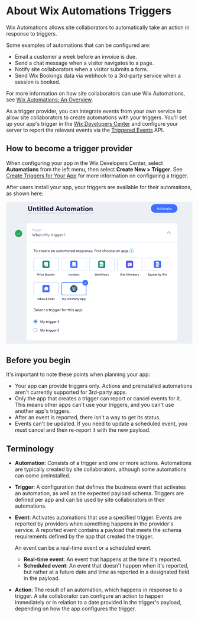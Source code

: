 # About Wix Automations Triggers

Wix Automations allows site collaborators to automatically take an action
in response to triggers.

Some examples of automations that can be configured are:

* Email a customer a week before an invoice is due.
* Send a chat message when a visitor navigates to a page.
* Notify site collaborators when a visitor submits a form.
* Send Wix Bookings data via webhook to a 3rd-party service when a session is booked.

For more information on how site collaborators can use Wix Automations, see
[Wix Automations: An Overview](https://support.wix.com/en/article/wix-automations-getting-started).

As a trigger provider,
you can integrate events from your own service
to allow site collaborators to create automations with your triggers.
You'll set up your app's trigger in the
[Wix Developers Center](https://dev.wix.com/apps/)
and configure your server to report the relevant events via the
[Triggered Events](https://dev.wix.com/api/rest/wix-automations/triggered-events) API.

## How to become a trigger provider

When configuring your app in the Wix Developers Center,
select **Automations** from the left menu,
then select **Create New > Trigger**.
See [Create Triggers for Your App](https://devforum.wix.com/kb/en/article/create-automation-triggers-for-your-app)
for more information on configuring a trigger.

After users install your app,
your triggers are available for their automations,
as shown here:

![Automation configuration screen, with "My 3rd-Party App" selected, and 2 triggers below ("My trigger 1" and "My trigger 2")](../../media/automations__sample-triggers.png "Automation configuration page")

## Before you begin

It's important to note these points when planning  your app:

* Your app can provide triggers only.
  Actions and preinstalled automations aren't currently supported for 3rd-party apps.
* Only the app that creates a trigger can report or cancel events for it.
  This means other apps can't use your triggers,
  and you can't use another app's triggers.
* After an event is reported, there isn't a way to get its status.
* Events can't be updated.
  If you need to update a scheduled event,
  you must cancel and then re-report it with the new payload.

## Terminology

* **Automation**: Consists of a trigger and one or more actions.
  Automations are typically created by site collaborators,
  although some automations can come preinstalled.
* **Trigger**: A configuration that defines the business event
  that activates an automation,
  as well as the expected payload schema.
  Triggers are defined per app
  and can be used by site collaborators in their automations.
* **Event**: Activates automations that use a specified trigger.
  Events are reported by providers
  when something happens in the provider's service.
  A reported event contains a payload
  that meets the schema requirements defined by the app that created the trigger.

    An event can be a real-time event or a scheduled event.

    * **Real-time event**: An event that happens at the time it's reported.
    * **Scheduled event**: An event that doesn't happen when it's reported,
      but rather at a future date and time
      as reported in a designated field in the payload.

* **Action**: The result of an automation,
  which happens in response to a trigger.
  A site collaborator can configure an action to happen immediately
  or in relation to a date provided in the trigger's payload,
  depending on how the app configures the trigger.
